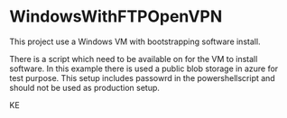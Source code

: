 # WindowsWithFTPOpenVPN


This project use a Windows VM with bootstrapping software install.

There is a script which need to be available on for the VM to install software.
In this example there is used a public blob storage in azure for test purpose.
This setup includes passowrd in the powershellscript and should not be used as production setup.

KE
